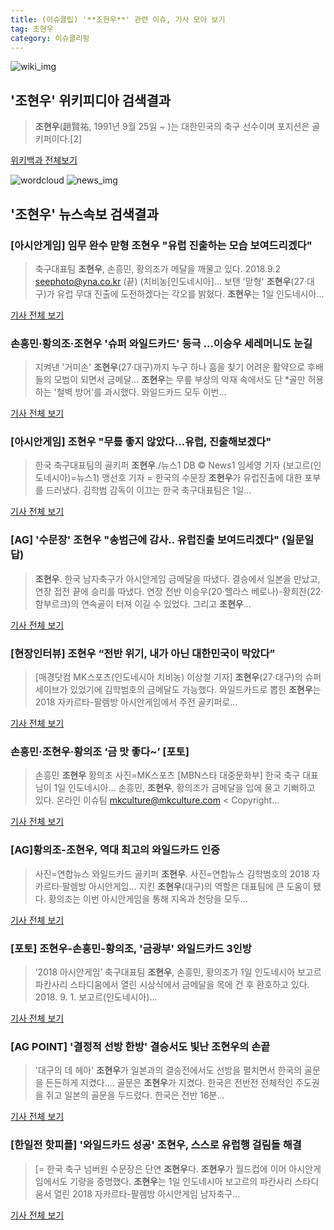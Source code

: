 ```yaml
---
title: (이슈클립) '**조현우**' 관련 이슈, 기사 모아 보기
tag: 조현우
category: 이슈클리핑
---
```

![wiki_img](https://user-images.githubusercontent.com/42597476/44503234-41136a80-a6d0-11e8-9071-6fc6418eafe4.png)
## **'**조현우**'** 위키피디아 검색결과
>**조현우**(趙賢祐, 1991년 9월 25일 ~ )는 대한민국의 축구 선수이며 포지션은 골키퍼이다.[2]

<a href="https://ko.wikipedia.org/wiki/조현우" target="_blank">위키백과 전체보기</a>

![wordcloud](https://s3.ap-northeast-2.amazonaws.com/lyrics101-wordcloud/2018-09-02-1535831600.png)
![news_img](https://user-images.githubusercontent.com/42597476/44507050-1206f400-a6e4-11e8-8d98-7ffbfebb353f.png)
## **'**조현우**'** 뉴스속보 검색결과
### [아시안게임] 임무 완수 맏형 **조현우** "유럽 진출하는 모습 보여드리겠다"

>축구대표팀 **조현우**, 손흥민, 황의조가 메달을 깨물고 있다. 2018.9.2 seephoto@yna.co.kr (끝) (치비농[인도네시아]... 보탠 '맏형' **조현우**(27·대구)가 유럽 무대 진출에 도전하겠다는 각오를 밝혔다. **조현우**는 1일 인도네시아...

<a href="http://app.yonhapnews.co.kr/YNA/Basic/SNS/r.aspx?c=AKR20180902001400007&did=1195m" target="_blank">기사 전체 보기</a>

### 손흥민·황의조·**조현우** '슈퍼 와일드카드' 등극 …이승우 세레머니도 눈길

>지켜낸 '거미손' **조현우**(27·대구)까지 누구 하나 흠을 찾기 어려운 활약으로 후배들의 모범이 되면서 금메달... **조현우**는 무릎 부상의 악재 속에서도 단 *골만 허용하는 '철벽 방어'를 과시했다. 와일드카드 모두 이번...

<a href="http://news.hankyung.com/article/2018090108737" target="_blank">기사 전체 보기</a>

### [아시안게임] **조현우** "무릎 좋지 않았다…유럽, 진출해보겠다"

>한국 축구대표팀의 골키퍼 **조현우**./뉴스1 DB © News1 임세영 기자 (보고르(인도네시아)=뉴스1) 맹선호 기자 = 한국의 수문장 **조현우**가 유럽진출에 대한 포부를 드러냈다. 김학범 감독이 이끄는 한국 축구대표팀은 1일...

<a href="http://news1.kr/articles/?3414891" target="_blank">기사 전체 보기</a>

### [AG] '수문장' **조현우** "송범근에 감사.. 유럽진출 보여드리겠다" (일문일답)

>**조현우**. 한국 남자축구가 아시안게임 금메달을 따냈다. 결승에서 일본을 만났고, 연장 접전 끝에 승리를 따냈다. 연장 전반 이승우(20·헬라스 베로나)-황희찬(22·함부르크)의 연속골이 터져 이길 수 있었다. 그리고 **조현우**...

<a href="http://star.mt.co.kr/stview.php?no=2018090200493759237" target="_blank">기사 전체 보기</a>

### [현장인터뷰] **조현우** “전반 위기, 내가 아닌 대한민국이 막았다”

>[매경닷컴 MK스포츠(인도네시아 치비농) 이상철 기자] **조현우**(27·대구)의 슈퍼 세이브가 있었기에 김학범호의 금메달도 가능했다. 와일드카드로 뽑힌 **조현우**는 2018 자카르타-팔렘방 아시안게임에서 주전 골키퍼로...

<a href="http://sports.mk.co.kr/view.php?year=2018&no=551564" target="_blank">기사 전체 보기</a>

### 손흥민·**조현우**·황의조 ‘금 맛 좋다~’ [포토]

>손흥민 **조현우** 황의조 사진=MK스포츠 [MBN스타 대중문화부] 한국 축구 대표님이 1일 인도네시아... 손흥민, **조현우**, 황의조가 금메달을 입에 물고 기뻐하고 있다. 온라인 이슈팀 mkculture@mkculture.com < Copyright...

<a href="http://star.mbn.co.kr/view.php?year=2018&no=551610&refer=portal" target="_blank">기사 전체 보기</a>

### [AG]황의조-**조현우**, 역대 최고의 와일드카드 인증

>사진=연합뉴스 와일드카드 골키퍼 **조현우**. 사진=연합뉴스 김학범호의 2018 자카르타·팔렘방 아시안게임... 지킨 **조현우**(대구)의 역할은 대표팀에 큰 도움이 됐다. 황의조는 이번 아시안게임을 통해 지옥과 천당을 모두...

<a href="http://starin.edaily.co.kr/news/newspath.asp?newsid=01082406619336184" target="_blank">기사 전체 보기</a>

### [포토] **조현우**-손흥민-황의조, '금광부' 와일드카드 3인방

>‘2018 아시안게임’ 축구대표팀 **조현우**, 손흥민, 황의조가 1일 인도네시아 보고르 파칸사리 스타디움에서 열린 시상식에서 금메달을 목에 건 후 환호하고 있다. 2018. 9. 1. 보고르(인도네시아)...

<a href="http://www.sportsseoul.com/news/read/676206" target="_blank">기사 전체 보기</a>

### [AG POINT] '결정적 선방 한방' 결승서도 빛난 **조현우**의 손끝

>'대구의 데 헤아' **조현우**가 일본과의 결승전에서도 선방을 펼치면서 한국의 골문을 든든하게 지켰다.... 골문은 **조현우**가 지켰다. 한국은 전반전 전체적인 주도권을 쥐고 일본의 골문을 두드렸다. 한국은 전반 16분...

<a href="http://www.interfootball.co.kr/news/articleView.html?idxno=237668" target="_blank">기사 전체 보기</a>

### [한일전 핫피플] '와일드카드 성공' **조현우**, 스스로 유럽행 걸림돌 해결

>[= 한국 축구 넘버원 수문장은 단연 **조현우**다. **조현우**가 월드컵에 이어 아시안게임에서도 기량을 증명했다. **조현우**는 1일 인도네시아 보고르의 파칸사리 스타디움서 열린 2018 자카르타-팔렘방 아시안게임 남자축구...

<a href="http://www.sportalkorea.com/news/view.php?gisa_uniq=2018090122535955&section_code=10&cp=se&gomb=1" target="_blank">기사 전체 보기</a>


